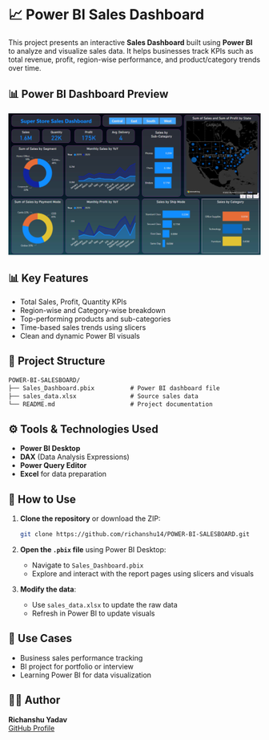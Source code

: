 # 📈 Power BI Sales Dashboard

This project presents an interactive **Sales Dashboard** built using **Power BI** to analyze and visualize sales data. It helps businesses track KPIs such as total revenue, profit, region-wise performance, and product/category trends over time.

## 📊 Power BI Dashboard Preview

![Power BI Sales Dashboard](Sales_Dashboard.png)


## 📊 Key Features

- Total Sales, Profit, Quantity KPIs
- Region-wise and Category-wise breakdown
- Top-performing products and sub-categories
- Time-based sales trends using slicers
- Clean and dynamic Power BI visuals

## 📁 Project Structure

```
POWER-BI-SALESBOARD/
├── Sales_Dashboard.pbix          # Power BI dashboard file
├── sales_data.xlsx               # Source sales data
└── README.md                     # Project documentation
```

## ⚙️ Tools & Technologies Used

- **Power BI Desktop**
- **DAX** (Data Analysis Expressions)
- **Power Query Editor**
- **Excel** for data preparation

## 🚀 How to Use

1. **Clone the repository** or download the ZIP:
   ```bash
   git clone https://github.com/richanshu14/POWER-BI-SALESBOARD.git
   ```

2. **Open the `.pbix` file** using Power BI Desktop:
   - Navigate to `Sales_Dashboard.pbix`
   - Explore and interact with the report pages using slicers and visuals

3. **Modify the data**:
   - Use `sales_data.xlsx` to update the raw data
   - Refresh in Power BI to update visuals


## 📌 Use Cases

- Business sales performance tracking
- BI project for portfolio or interview
- Learning Power BI for data visualization

## 🧑‍💻 Author

**Richanshu Yadav**  
[GitHub Profile](https://github.com/richanshu14)

